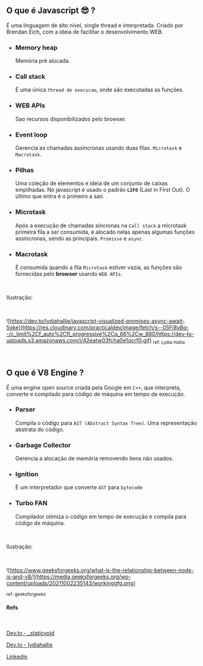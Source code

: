 ## O que é Javascript 😎 ?
É uma linguagem de alto nível, single thread e interpretada. Criado por Brendan Eich, com a ideia de facilitar o desenvolvimento WEB.
- ### Memory heap    
    Memória prè alocada.
- ### Call stack    
    É uma única ``thread de execucao``, onde são executadas as funções.
- ### WEB APIs    
    Sao recursos disponibilizados pelo browser.
- ### Event loop    
    Gerencia as chamadas assíncronas usando duas filas. ``Microtask`` e ``Macrotask``.
- ### Pilhas    
    Uma coleção de elementos e ideia de um conjunto de caixas empilhadas. No javascript é usado o padrão **``LIFO``** (Last in First Out). O último que entra é o primeiro a sair.
- ### Microtask    
    Após a execução de chamadas síncronas na ``Call stack`` a microtask primeira fila a ser consumida, é alocado nelas apenas algumas funções assíncronas, sendo as principais. ``Promisse`` e ``async``.
- ### Macrotask     
    É consumida quando a fila ``Microtask`` estiver vazia, as funções são fornecidas pelo **browser** usando ``WEB APIs``.

    
<br/>

Ilustração:

<br/>

![https://dev.to/lydiahallie/javascript-visualized-promises-async-await-5gke](https://res.cloudinary.com/practicaldev/image/fetch/s--05Fi8vBq--/c_limit%2Cf_auto%2Cfl_progressive%2Cq_66%2Cw_880/https://dev-to-uploads.s3.amazonaws.com/i/42eatw03fcha0e1qcrf0.gif)
<sub>ref: Lydia Hallie</sub>


<br/>


## O que é V8 Engine ?
É uma engine open source criada pela Google em ``C++``, que interpreta, converte e compilado para código de máquina em tempo de execução.

- ### Parser
    Compila o código para ``AST (Abstract Syntax Tree)``. Uma representação abstrata do código.
- ### Garbage Collector
    Gerencia a alocação de memória removendo itens não usados.
- ### Ignition
    È um interpretador que converte ``AST`` para ``bytecode``
- ### Turbo FAN 
    Compilador otimiza o código em tempo de execução e compila para código de máquina.

<br/>

Ilustração:

<br/>

![https://www.geeksforgeeks.org/what-is-the-relationship-between-node-js-and-v8/](https://media.geeksforgeeks.org/wp-content/uploads/20211002235143/workinggfg.png)

<sub>ref: geeksforgeeks</sub>


#### Refs
<br/>

[Dev.to - _staticvoid](https://dev.to/_staticvoid/node-js-por-baixo-dos-panos-1-conhecendo-nossas-ferramentas-34b6)

[Dev.to - lydiahallie](https://dev.to/lydiahallie/javascript-visualized-event-loop-3dif)

[Linkedin](https://www.linkedin.com/pulse/v8-engine-how-does-javascript-work-abdul-rasheed/)
